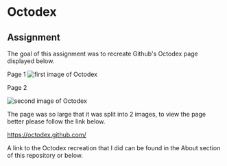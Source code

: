 # Octodex

## Assignment

The goal of this assignment was to recreate Github's Octodex page displayed below.

Page 1
![first image of Octodex](././images/part1.png)

Page 2

![second image of Octodex](././images/part2.png)

The page was so large that it was split into 2 images, to view the page better please follow the link below.

https://octodex.github.com/

A link to the Octodex recreation that I did can be found in the About section of this repository or below.